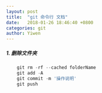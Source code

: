 ```yaml
---
layout: post
title:  "git 命令行 文档"
date:   2018-01-26 18:46:40 +0800
categories: git
author: Yiwen
---
```

##### 1. 删除文件夹
```js
    git rm -rf --cached folderName
    git add -A
    git commit -m '操作说明'
    git push
```